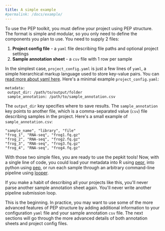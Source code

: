 ```yaml
---
title: A simple example
#permalink: /docs/example/
---
```


To use the PEP toolkit, you must define your project using PEP structure. The format is simple and modular, so you only need to define the components you plan to use. You need to supply 2 files:

1. **Project config file** - a ``yaml`` file describing file paths and optional project settings
2. **Sample annotation sheet** - a ``csv`` file with 1 row per sample


In the simplest case, ``project_config.yaml`` is just a few lines of ``yaml``, a simple hierarchical markup language used to store key-value pairs. You can <a href="http://www.yaml.org/start.html">read more about yaml here</a>. Here's a minimal example `project_config.yaml`:


```{yaml}
metadata:
 output_dir: /path/to/output/folder
 sample_annotation: /path/to/sample_annotation.csv
```

The `output_dir` key specifies where to save results. The `sample_annotation` key points to another file, which is a comma-separated value (``csv``) file describing samples in the project. Here's a small example of `sample_annotation.csv`:

```{csv}
"sample_name", "library", "file"
"frog_1", "RNA-seq", "frog1.fq.gz"
"frog_2", "RNA-seq", "frog2.fq.gz"
"frog_3", "RNA-seq", "frog3.fq.gz"
"frog_4", "RNA-seq", "frog4.fq.gz"
```

With those two simple files, you are ready to use the pepkit tools! Now, with a single line of code, you could load your metadata into R using <a href="/docs/R_package/">pepr</a>, into python using <a href="/docs/python_package/">pep</a>, or run each sample through an arbitrary command-line pipeline using <a href="/docs/looper/">looper</a>. 

If you make a habit of describing all your projects like this, you'll never parse another sample annotation sheet again. You'll never write another pipeline submission loop.

This is the beginning. In practice, you may want to use some of the more advanced features of PEP structure by adding additional information to your configuration ``yaml`` file and your sample annotation ``csv`` file. The next sections will go through the more advanced details of both annotation sheets and project config files.
